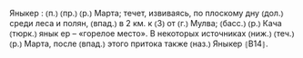---
---

Яныкер
: ⦅п.⦆ ⦅пр.⦆ ⦅р.⦆ Марта; течет, извиваясь, по плоскому дну ⦅дол.⦆ среди леса и полян, ⦅впад.⦆ в 2 км. к ⦅З⦆ от ⦅г.⦆ Мулва; ⦅басс.⦆ ⦅р.⦆ Кача ⦅тюрк.⦆ янык ер – «горелое место». В некоторых источниках ⦅ниж.⦆ ⦅теч.⦆ ⦅р.⦆ Марта, после ⦅впад.⦆ этого притока также ⦅наз.⦆ Яныкер ⦃В14⦄.
